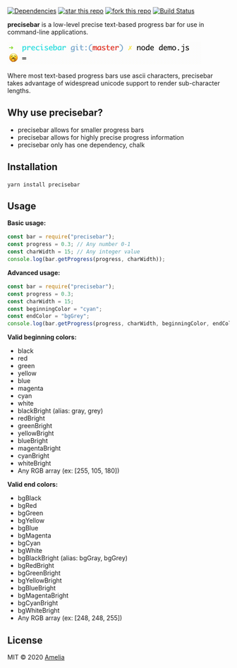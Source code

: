 [![Dependencies][deps-image]][deps-url] [![star this repo][gh-stars-image]][gh-url] [![fork this repo][gh-forks-image]][gh-url] [![Build Status][travis-image]][travis-url]

**precisebar** is a low-level precise text-based progress bar for use in command-line applications.

<img src="https://github.com/ameliabradley/precisebar/raw/master/showoff2.gif" alt="demo" width="439"/>

Where most text-based progress bars use ascii characters, precisebar takes advantage of widespread unicode support to render sub-character lengths.


## Why use precisebar?

* precisebar allows for smaller progress bars
* precisebar allows for highly precise progress information
* precisebar only has one dependency, chalk

## Installation

`yarn install precisebar`

## Usage

**Basic usage:**

```javascript
const bar = require("precisebar");
const progress = 0.3; // Any number 0-1
const charWidth = 15; // Any integer value
console.log(bar.getProgress(progress, charWidth));
```

**Advanced usage:**

```javascript
const bar = require("precisebar");
const progress = 0.3;
const charWidth = 15;
const beginningColor = "cyan";
const endColor = "bgGrey";
console.log(bar.getProgress(progress, charWidth, beginningColor, endColor));
```

**Valid beginning colors:**

* black
* red
* green
* yellow
* blue
* magenta
* cyan
* white
* blackBright (alias: gray, grey)
* redBright
* greenBright
* yellowBright
* blueBright
* magentaBright
* cyanBright
* whiteBright
* Any RGB array (ex: [255, 105, 180])

**Valid end colors:**

* bgBlack
* bgRed
* bgGreen
* bgYellow
* bgBlue
* bgMagenta
* bgCyan
* bgWhite
* bgBlackBright (alias: bgGray, bgGrey)
* bgRedBright
* bgGreenBright
* bgYellowBright
* bgBlueBright
* bgMagentaBright
* bgCyanBright
* bgWhiteBright
* Any RGB array (ex: [248, 248, 255])

## License

MIT © 2020 [Amelia](https://github.com/ameliabradley)

[deps-url]: https://david-dm.org/ameliabradley/precisebar
[deps-image]: https://badgen.net/david/dep/ameliabradley/precisebar

[gh-url]: https://github.com/ameliabradley/precisebar
[gh-stars-image]: https://badgen.net/github/stars/ameliabradley/precisebar
[gh-forks-image]: https://badgen.net/github/forks/ameliabradley/precisebar

[travis-url]: https://travis-ci.com/ameliabradley/precisebar
[travis-image]: https://travis-ci.com/ameliabradley/precisebar.svg?branch=master
